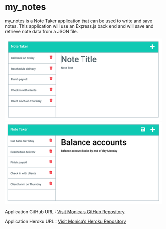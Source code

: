 # my_notes
my_notes is a Note Taker application that can be used to write and save notes. This application will use an Express.js back end and will save and retrieve note data from a JSON file.

<img src="./Assets/11-express-homework-demo-01.png" alt="blank_note" />

<img src="./Assets/11-express-homework-demo-02.png" alt="written_note" />

Application GitHub URL : <a href= "https://github.com/monicadolce/my_notes">Visit Monica's GitHub Repository</a> 

Application Heroku URL : <a href= "">Visit Monica's Heroku Repository</a> 
